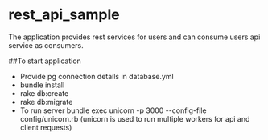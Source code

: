 # rest_api_sample
The application provides rest services for users and can consume users api service as consumers.

##To start application
* Provide pg connection details in database.yml
* bundle install
* rake db:create
* rake db:migrate
* To run server  bundle exec unicorn -p 3000 --config-file config/unicorn.rb (unicorn is used to run multiple workers for api and client requests)
